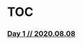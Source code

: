 # TOC

### [Day 1 // 2020.08.08](https://github.com/Dungeons-Developers/DnD-React/blob/development/questingLog/day01.md)



